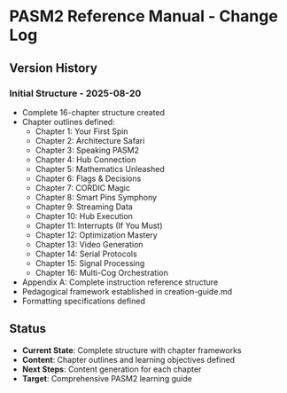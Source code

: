 # PASM2 Reference Manual - Change Log

## Version History

### Initial Structure - 2025-08-20
- Complete 16-chapter structure created
- Chapter outlines defined:
  - Chapter 1: Your First Spin
  - Chapter 2: Architecture Safari
  - Chapter 3: Speaking PASM2
  - Chapter 4: Hub Connection
  - Chapter 5: Mathematics Unleashed
  - Chapter 6: Flags & Decisions
  - Chapter 7: CORDIC Magic
  - Chapter 8: Smart Pins Symphony
  - Chapter 9: Streaming Data
  - Chapter 10: Hub Execution
  - Chapter 11: Interrupts (If You Must)
  - Chapter 12: Optimization Mastery
  - Chapter 13: Video Generation
  - Chapter 14: Serial Protocols
  - Chapter 15: Signal Processing
  - Chapter 16: Multi-Cog Orchestration
- Appendix A: Complete instruction reference structure
- Pedagogical framework established in creation-guide.md
- Formatting specifications defined

## Status
- **Current State**: Complete structure with chapter frameworks
- **Content**: Chapter outlines and learning objectives defined
- **Next Steps**: Content generation for each chapter
- **Target**: Comprehensive PASM2 learning guide